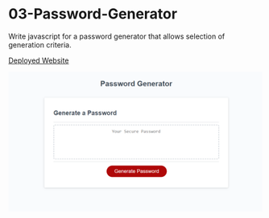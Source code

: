 # 03-Password-Generator

Write javascript for a password generator that allows selection of generation criteria.

[Deployed Website](https://bsdinnan.github.io/03-Password-Generator/)

![image](./images/Capture.PNG)